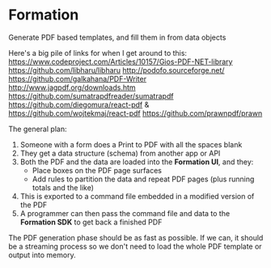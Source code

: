 # Formation
Generate PDF based templates, and fill them in from data objects

Here's a big pile of links for when I get around to this:
https://www.codeproject.com/Articles/10157/Gios-PDF-NET-library
https://github.com/libharu/libharu
http://podofo.sourceforge.net/
https://github.com/galkahana/PDF-Writer
http://www.jagpdf.org/downloads.htm
https://github.com/sumatrapdfreader/sumatrapdf
https://github.com/diegomura/react-pdf   &    https://github.com/wojtekmaj/react-pdf
https://github.com/prawnpdf/prawn


The general plan:

1. Someone with a form does a Print to PDF with all the spaces blank
2. They get a data structure (schema) from another app or API
3. Both the PDF and the data are loaded into the **Formation UI**, and they:
   - Place boxes on the PDF page surfaces
   - Add rules to partition the data and repeat PDF pages (plus running totals and the like)
4. This is exported to a command file embedded in a modified version of the PDF
5. A programmer can then pass the command file and data to the **Formation SDK** to get back a finished PDF

The PDF generation phase should be as fast as possible. If we can, it should be a streaming process so we
don't need to load the whole PDF template or output into memory.
